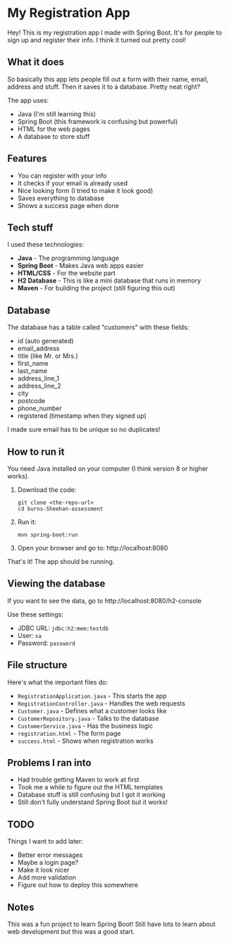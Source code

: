 # My Registration App

Hey! This is my registration app I made with Spring Boot. It's for people to sign up and register their info. I think it turned out pretty cool!

## What it does

So basically this app lets people fill out a form with their name, email, address and stuff. Then it saves it to a database. Pretty neat right?

The app uses:

- Java (I'm still learning this)
- Spring Boot (this framework is confusing but powerful)
- HTML for the web pages
- A database to store stuff

## Features

- You can register with your info
- It checks if your email is already used
- Nice looking form (I tried to make it look good)
- Saves everything to database
- Shows a success page when done

## Tech stuff

I used these technologies:

- **Java** - The programming language
- **Spring Boot** - Makes Java web apps easier
- **HTML/CSS** - For the website part
- **H2 Database** - This is like a mini database that runs in memory
- **Maven** - For building the project (still figuring this out)

## Database

The database has a table called "customers" with these fields:

- id (auto generated)
- email_address
- title (like Mr. or Mrs.)
- first_name
- last_name
- address_line_1
- address_line_2
- city
- postcode
- phone_number
- registered (timestamp when they signed up)

I made sure email has to be unique so no duplicates!

## How to run it

You need Java installed on your computer (I think version 8 or higher works).

1. Download the code:

   ```
   git clone <the-repo-url>
   cd burns-Sheehan-assessment
   ```

2. Run it:

   ```
   mvn spring-boot:run
   ```

3. Open your browser and go to: http://localhost:8080

That's it! The app should be running.

## Viewing the database

If you want to see the data, go to http://localhost:8080/h2-console

Use these settings:

- JDBC URL: `jdbc:h2:mem:testdb`
- User: `sa`
- Password: `password`

## File structure

Here's what the important files do:

- `RegistrationApplication.java` - This starts the app
- `RegistrationController.java` - Handles the web requests
- `Customer.java` - Defines what a customer looks like
- `CustomerRepository.java` - Talks to the database
- `CustomerService.java` - Has the business logic
- `registration.html` - The form page
- `success.html` - Shows when registration works

## Problems I ran into

- Had trouble getting Maven to work at first
- Took me a while to figure out the HTML templates
- Database stuff is still confusing but I got it working
- Still don't fully understand Spring Boot but it works!

## TODO

Things I want to add later:

- Better error messages
- Maybe a login page?
- Make it look nicer
- Add more validation
- Figure out how to deploy this somewhere

## Notes

This was a fun project to learn Spring Boot! Still have lots to learn about web development but this was a good start.
